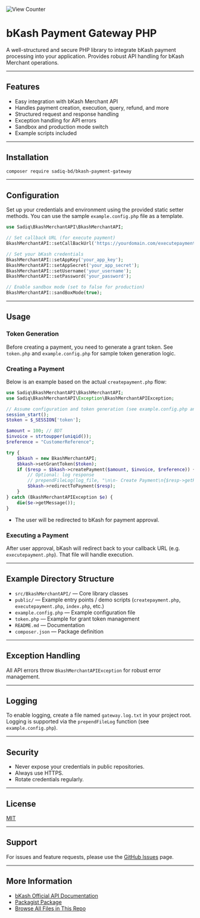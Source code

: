 <p align="left">
  <img src="https://api.sadiq.workers.dev/app/github/repo/bkash-payment-gateway/views" alt="View Counter" />
</p>

# bKash Payment Gateway PHP

A well-structured and secure PHP library to integrate bKash payment processing into your application. Provides robust API handling for bKash Merchant operations.

---

## Features

- Easy integration with bKash Merchant API
- Handles payment creation, execution, query, refund, and more
- Structured request and response handling
- Exception handling for API errors
- Sandbox and production mode switch
- Example scripts included

---

## Installation

```bash
composer require sadiq-bd/bkash-payment-gateway
```

---

## Configuration

Set up your credentials and environment using the provided static setter methods.
You can use the sample `example.config.php` file as a template.

```php
use Sadiq\BkashMerchantAPI\BkashMerchantAPI;

// Set callback URL (for execute payment)
BkashMerchantAPI::setCallBackUrl('https://yourdomain.com/executepayment.php');

// Set your bKash credentials
BkashMerchantAPI::setAppKey('your_app_key');
BkashMerchantAPI::setAppSecret('your_app_secret');
BkashMerchantAPI::setUsername('your_username');
BkashMerchantAPI::setPassword('your_password');

// Enable sandbox mode (set to false for production)
BkashMerchantAPI::sandBoxMode(true);
```

---

## Usage

### Token Generation

Before creating a payment, you need to generate a grant token. See `token.php` and `example.config.php` for sample token generation logic.

### Creating a Payment

Below is an example based on the actual `createpayment.php` flow:

```php
use Sadiq\BkashMerchantAPI\BkashMerchantAPI;
use Sadiq\BkashMerchantAPI\Exception\BkashMerchantAPIException;

// Assume configuration and token generation (see example.config.php and token.php)
session_start();
$token = $_SESSION['token'];

$amount = 100; // BDT
$invoice = strtoupper(uniqid());
$reference = "CustomerReference";

try {
    $bkash = new BkashMerchantAPI;
    $bkash->setGrantToken($token);
    if ($resp = $bkash->createPayment($amount, $invoice, $reference)) {
        // Optional: log response
        // prependFileLog(log_file, "\n\n- Create Payment\n{$resp->getResponse()}\n\n");
        $bkash->redirectToPayment($resp);
    }
} catch (BkashMerchantAPIException $e) {
    die($e->getMessage());
}
```

- The user will be redirected to bKash for payment approval.

### Executing a Payment

After user approval, bKash will redirect back to your callback URL (e.g. `executepayment.php`). That file will handle execution.

---

## Example Directory Structure

- `src/BkashMerchantAPI/` — Core library classes
- `public/` — Example entry points / demo scripts (`createpayment.php`, `executepayment.php`, `index.php`, etc.)
- `example.config.php` — Example configuration file
- `token.php` — Example for grant token management
- `README.md` — Documentation
- `composer.json` — Package definition

---

## Exception Handling

All API errors throw `BkashMerchantAPIException` for robust error management.

---

## Logging

To enable logging, create a file named `gateway.log.txt` in your project root.
Logging is supported via the `prependFileLog` function (see `example.config.php`).

---

## Security

- Never expose your credentials in public repositories.
- Always use HTTPS.
- Rotate credentials regularly.

---

## License

[MIT](LICENSE)

---

## Support

For issues and feature requests, please use the [GitHub Issues](https://github.com/sadiq-bd/bkash-payment-gateway/issues) page.

---

## More Information

- [bKash Official API Documentation](https://developer.bkash.com/)
- [Packagist Package](https://packagist.org/packages/sadiq-bd/bkash-payment-gateway)
- [Browse All Files in This Repo](https://github.com/sadiq-bd/bkash-payment-gateway/search)
